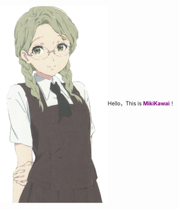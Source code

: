 <div style='width:100%;height:300px; margin-left:1px;'>
    <div style='width:30%; height:300px; display:inline;  position: absolute; left: 0px'>
        <img src='./images/MikiKawai.webp' width='350px'/>
    </div>
    <div style='width:70%;height:300px; display:inline-block; position: absolute;right: 0px'>
        <div style="margin-top: 250px">
            <p>Hello，This is <font color="purple"><strong>MikiKawai</strong></font>！</p>
        </div>
    </div>
</div>














